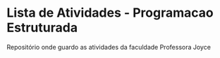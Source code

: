 # Lista de Atividades - Programacao Estruturada
Repositório onde guardo as atividades da faculdade
Professora Joyce
